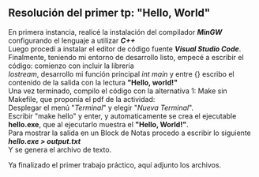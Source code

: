 Resolución del primer tp: "Hello, World"  
--
En primera instancia, realicé la instalación del compilador ***MinGW*** configurando el lenguaje a utilizar ***C++***  
Luego procedí a instalar el editor de código fuente ***Visual Studio Code***.  
Finalmente, teniendo mi entorno de desarrollo listo, empecé a escribir el código: comienzo con incluir la libreria  
*Iostream*, desarrollo mi función principal *int main* y entre {} escribo el contenido de la salida con la lectura **"Hello, world!"**  
Una vez terminado, compilo el código con la alternativa 1: Make sin Makefile, que proponía el pdf de la actividad:  
Desplegar el menú "*Terminal*" y elegir "*Nueva Terminal*".  
Escribir "make hello" y enter, y automaticamente se crea el ejecutable **hello.exe**, que al ejecutarlo muestra el **"Hello, World!"**.  
Para mostrar la salida en un Block de Notas procedo a escribir lo siguiente ***hello.exe > output.txt***  
Y se genera el archivo de texto.  

Ya finalizado el primer trabajo práctico, aquí adjunto los archivos. 
